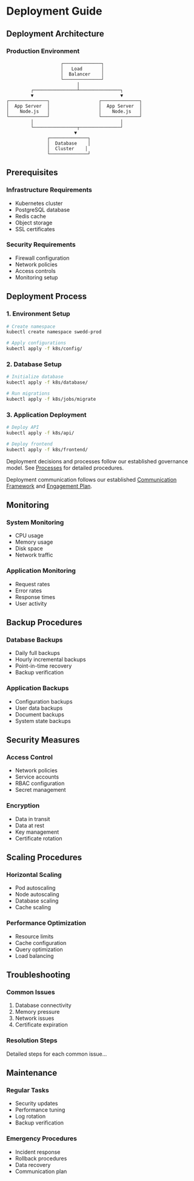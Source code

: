 # Deployment Guide

## Deployment Architecture

### Production Environment
```ascii
                    ┌──────────────┐
                    │   Load       │
                    │  Balancer    │
                    └──────────────┘
                          │
         ┌────────────────┴───────────────┐
         ▼                                ▼
┌──────────────┐                  ┌──────────────┐
│  App Server  │                  │  App Server  │
│    Node.js   │                  │    Node.js   │
└──────────────┘                  └──────────────┘
         │                                │
         └────────────────┬───────────────┘
                         ▼
               ┌──────────────┐
               │  Database    │
               │  Cluster    │
               └──────────────┘
```

## Prerequisites

### Infrastructure Requirements
- Kubernetes cluster
- PostgreSQL database
- Redis cache
- Object storage
- SSL certificates

### Security Requirements
- Firewall configuration
- Network policies
- Access controls
- Monitoring setup

## Deployment Process

### 1. Environment Setup
```bash
# Create namespace
kubectl create namespace swedd-prod

# Apply configurations
kubectl apply -f k8s/config/
```

### 2. Database Setup
```bash
# Initialize database
kubectl apply -f k8s/database/

# Run migrations
kubectl apply -f k8s/jobs/migrate
```

### 3. Application Deployment
```bash
# Deploy API
kubectl apply -f k8s/api/

# Deploy frontend
kubectl apply -f k8s/frontend/
```

Deployment decisions and processes follow our established governance model. See [Processes](../governance/PROCESSES.md) for detailed procedures.

Deployment communication follows our established [Communication Framework](../communication/README.md) and [Engagement Plan](../communication/ENGAGEMENT_PLAN.md).

## Monitoring

### System Monitoring
- CPU usage
- Memory usage
- Disk space
- Network traffic

### Application Monitoring
- Request rates
- Error rates
- Response times
- User activity

## Backup Procedures

### Database Backups
- Daily full backups
- Hourly incremental backups
- Point-in-time recovery
- Backup verification

### Application Backups
- Configuration backups
- User data backups
- Document backups
- System state backups

## Security Measures

### Access Control
- Network policies
- Service accounts
- RBAC configuration
- Secret management

### Encryption
- Data in transit
- Data at rest
- Key management
- Certificate rotation

## Scaling Procedures

### Horizontal Scaling
- Pod autoscaling
- Node autoscaling
- Database scaling
- Cache scaling

### Performance Optimization
- Resource limits
- Cache configuration
- Query optimization
- Load balancing

## Troubleshooting

### Common Issues
1. Database connectivity
2. Memory pressure
3. Network issues
4. Certificate expiration

### Resolution Steps
Detailed steps for each common issue...

## Maintenance

### Regular Tasks
- Security updates
- Performance tuning
- Log rotation
- Backup verification

### Emergency Procedures
- Incident response
- Rollback procedures
- Data recovery
- Communication plan

